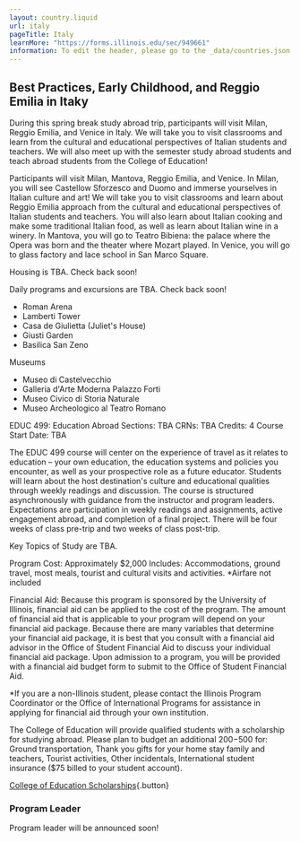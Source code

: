 ```yaml
---
layout: country.liquid
url: italy
pageTitle: Italy
learnMore: "https://forms.illinois.edu/sec/949661"
information: To edit the header, please go to the _data/countries.json file and edit the information there
---
```


## Best Practices, Early Childhood, and Reggio Emilia in Itaky

During this spring break study abroad trip, participants will visit Milan, Reggio Emilia, and Venice in Italy.  We will take you to visit classrooms and learn from the cultural and educational perspectives of Italian students and teachers. We will also meet up with the semester study abroad students and teach abroad students from the College of Education! 

Participants will visit Milan, Mantova, Reggio Emilia, and Venice. In Milan, you will see Castellow Sforzesco and Duomo and immerse yourselves in Italian culture and art!  We will take you to visit classrooms and learn about Reggio Emilia approach from the cultural and educational perspectives of Italian students and teachers. You will also learn about Italian cooking and make some traditional Italian food, as well as learn about Italian wine in a winery. In Mantova, you will go to Teatro Bibiena: the palace where the Opera was born and the theater where Mozart played. In Venice, you will go to glass factory and lace school in San Marco Square.

<div id="information">

<div id="housing">

Housing is TBA. Check back soon!

</div>

<div id="programs">

Daily programs and excursions are TBA. Check back soon!

</div>

<div id="attractions">

* Roman Arena 
* Lamberti Tower 
* Casa de Giulietta (Juliet's House) 
* Giusti Garden 
* Basilica San Zeno 

Museums
* Museo di Castelvecchio
* Galleria d'Arte Moderna Palazzo Forti
* Museo Civico di Storia Naturale
* Museo Archeologico al Teatro Romano

</div>

<div id="courses">

EDUC 499: Education Abroad
Sections: TBA
CRNs: TBA
Credits: 4
Course Start Date: TBA

The EDUC 499 course will center on the experience of travel as it relates to education – your own education, the education systems and policies you encounter, as well as your prospective role as a future educator. Students will learn about the host destination's culture and educational qualities through weekly readings and discussion. The course is structured asynchronously with guidance from the instructor and program leaders. Expectations are participation in weekly readings and assignments, active engagement abroad, and completion of a final project. There will be four weeks of class pre-trip and two weeks of class post-trip. 

</div>

<div id="topics">

Key Topics of Study are TBA.

</div>

<div id="cost">

Program Cost: Approximately $2,000
Includes: Accommodations, ground travel, most meals, tourist and cultural visits and activities. 
*Airfare not included

Financial Aid:
Because this program is sponsored by the University of Illinois, financial aid can be applied to the cost of the program. The amount of financial aid that is applicable to your program will depend on your financial aid package. Because there are many variables that determine your financial aid package, it is best that you consult with a financial aid advisor in the Office of Student Financial Aid to discuss your individual financial aid package. Upon admission to a program, you will be provided with a financial aid budget form to submit to the Office of Student Financial Aid.

*If you are a non-Illinois student, please contact the Illinois Program Coordinator or the Office of International Programs for assistance in applying for financial aid through your own institution.

</div>

<div id="scholarship">

The College of Education will provide qualified students with a scholarship for studying abroad. Please plan to budget an additional $200-$500 for: Ground transportation, Thank you gifts for your home stay family and teachers, Tourist activities, Other incidentals, International student insurance ($75 billed to your student account).

[College of Education Scholarships]([https://international.education.illinois.edu/study-abroad/scholarships]){.button}

</div>

<div id="testimonials"></div>

<div id="faculty">

### Program Leader
Program leader will be announced soon!
  
</div>

</div>

